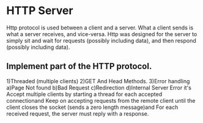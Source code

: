 # HTTP Server


Http protocol is used between a client and a server.
What a client sends is what a server receives, and vice-versa.
Http was designed for the server to simply sit and wait for requests (possibly including data), and then respond (possibly including data).
## Implement part of the HTTP protocol.
1)Threaded (multiple clients) 2)GET And Head Methods. 3)Error handling a)Page Not found b)Bad Request c)Redirection d)Internal Server Error it's Accept multiple clients by starting a thread for each accepted connectionand Keep on accepting requests from the remote client until the client closes the socket (sends a zero length message)and For each received request, the server must reply with a response.


